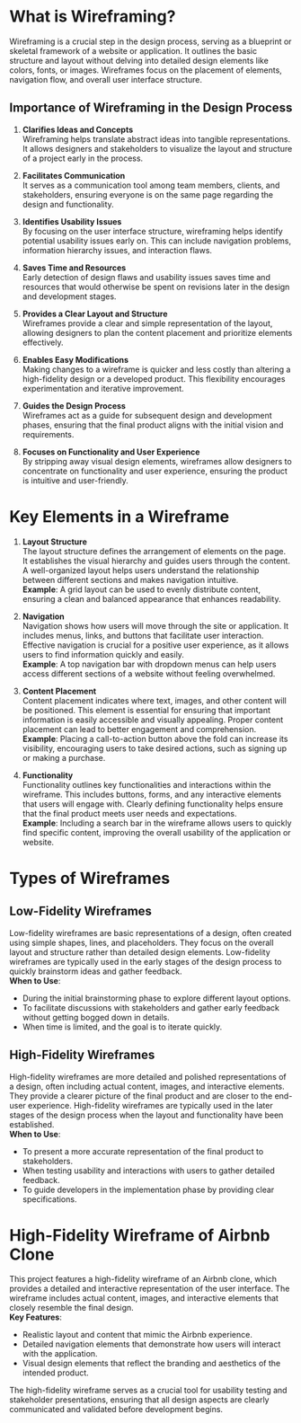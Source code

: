 # What is Wireframing?

Wireframing is a crucial step in the design process, serving as a blueprint or skeletal framework of a website or application. It outlines the basic structure and layout without delving into detailed design elements like colors, fonts, or images. Wireframes focus on the placement of elements, navigation flow, and overall user interface structure.

## Importance of Wireframing in the Design Process

1. **Clarifies Ideas and Concepts**  
   Wireframing helps translate abstract ideas into tangible representations. It allows designers and stakeholders to visualize the layout and structure of a project early in the process.

2. **Facilitates Communication**  
   It serves as a communication tool among team members, clients, and stakeholders, ensuring everyone is on the same page regarding the design and functionality.

3. **Identifies Usability Issues**  
   By focusing on the user interface structure, wireframing helps identify potential usability issues early on. This can include navigation problems, information hierarchy issues, and interaction flaws.

4. **Saves Time and Resources**  
   Early detection of design flaws and usability issues saves time and resources that would otherwise be spent on revisions later in the design and development stages.

5. **Provides a Clear Layout and Structure**  
   Wireframes provide a clear and simple representation of the layout, allowing designers to plan the content placement and prioritize elements effectively.

6. **Enables Easy Modifications**  
   Making changes to a wireframe is quicker and less costly than altering a high-fidelity design or a developed product. This flexibility encourages experimentation and iterative improvement.

7. **Guides the Design Process**  
   Wireframes act as a guide for subsequent design and development phases, ensuring that the final product aligns with the initial vision and requirements.

8. **Focuses on Functionality and User Experience**  
   By stripping away visual design elements, wireframes allow designers to concentrate on functionality and user experience, ensuring the product is intuitive and user-friendly.

# Key Elements in a Wireframe

1. **Layout Structure**  
   The layout structure defines the arrangement of elements on the page. It establishes the visual hierarchy and guides users through the content. A well-organized layout helps users understand the relationship between different sections and makes navigation intuitive.  
   **Example**: A grid layout can be used to evenly distribute content, ensuring a clean and balanced appearance that enhances readability.

2. **Navigation**  
   Navigation shows how users will move through the site or application. It includes menus, links, and buttons that facilitate user interaction. Effective navigation is crucial for a positive user experience, as it allows users to find information quickly and easily.  
   **Example**: A top navigation bar with dropdown menus can help users access different sections of a website without feeling overwhelmed.

3. **Content Placement**  
   Content placement indicates where text, images, and other content will be positioned. This element is essential for ensuring that important information is easily accessible and visually appealing. Proper content placement can lead to better engagement and comprehension.  
   **Example**: Placing a call-to-action button above the fold can increase its visibility, encouraging users to take desired actions, such as signing up or making a purchase.

4. **Functionality**  
   Functionality outlines key functionalities and interactions within the wireframe. This includes buttons, forms, and any interactive elements that users will engage with. Clearly defining functionality helps ensure that the final product meets user needs and expectations.  
   **Example**: Including a search bar in the wireframe allows users to quickly find specific content, improving the overall usability of the application or website.

# Types of Wireframes

## Low-Fidelity Wireframes

Low-fidelity wireframes are basic representations of a design, often created using simple shapes, lines, and placeholders. They focus on the overall layout and structure rather than detailed design elements. Low-fidelity wireframes are typically used in the early stages of the design process to quickly brainstorm ideas and gather feedback.  
**When to Use**:

- During the initial brainstorming phase to explore different layout options.
- To facilitate discussions with stakeholders and gather early feedback without getting bogged down in details.
- When time is limited, and the goal is to iterate quickly.

## High-Fidelity Wireframes

High-fidelity wireframes are more detailed and polished representations of a design, often including actual content, images, and interactive elements. They provide a clearer picture of the final product and are closer to the end-user experience. High-fidelity wireframes are typically used in the later stages of the design process when the layout and functionality have been established.  
**When to Use**:

- To present a more accurate representation of the final product to stakeholders.
- When testing usability and interactions with users to gather detailed feedback.
- To guide developers in the implementation phase by providing clear specifications.

# High-Fidelity Wireframe of Airbnb Clone

This project features a high-fidelity wireframe of an Airbnb clone, which provides a detailed and interactive representation of the user interface. The wireframe includes actual content, images, and interactive elements that closely resemble the final design.  
**Key Features**:

- Realistic layout and content that mimic the Airbnb experience.
- Detailed navigation elements that demonstrate how users will interact with the application.
- Visual design elements that reflect the branding and aesthetics of the intended product.

The high-fidelity wireframe serves as a crucial tool for usability testing and stakeholder presentations, ensuring that all design aspects are clearly communicated and validated before development begins.
